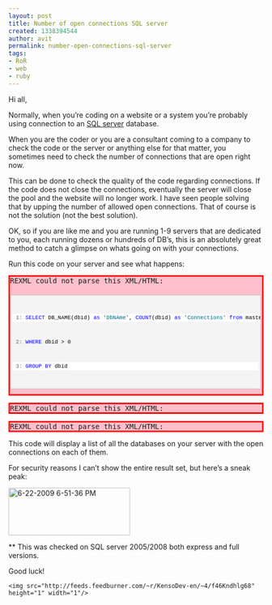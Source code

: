 ```yaml
---
layout: post
title: Number of open connections SQL server
created: 1338394544
author: avit
permalink: number-open-connections-sql-server
tags:
- RoR
- web
- ruby
---
```

<p>Hi all,</p>

<p>Normally, when you’re coding on a website or a system you’re probably using connection to an <a href='http://www.kensodev.com/tag/sql-server/' target='_blank' title='Sql Server'>SQL server</a> database.</p>

<p>When you are the coder or you are a consultant coming to a company to check the code or the server or anything else for that matter, you sometimes need to check the number of connections that are open right now.</p>

<p>This can be done to check the quality of the code regarding connections. If the code does not close the connections, eventually the server will close the pool and the website will no longer work. I have seen people solving that by upping the number of allowed open connections. That of course is not the solution (not the best solution).</p>

<p>OK, so if you are like me and you are running 1-9 servers that are dedicated to you, each running dozens or hundreds of DB’s, this is an absolutely great method to catch a glimpse on whats going on with your connections.</p>

<p>Run this code on your server and see what happens: <pre class='markdown-html-error' style='border: solid 3px red; background-color: pink'>REXML could not parse this XML/HTML: 
<div id="codeSnippetWrapper" style="border: 1px solid silver; margin: 20px 0px 10px; padding: 4px; overflow: auto; text-align: left; line-height: 12pt; background-color: #f4f4f4; width: 97.5%; font-family: &apos;Courier New&apos;,courier,monospace; direction: ltr; max-height: 200px; font-size: 8pt; cursor: text;">
<div id="codeSnippet" style="border-style: none; padding: 0px; overflow: visible; text-align: left; line-height: 12pt; background-color: #f4f4f4; width: 100%; font-family: &apos;Courier New&apos;,courier,monospace; direction: ltr; color: black; font-size: 8pt;">
<pre style="border-style: none; margin: 0em; padding: 0px; overflow: visible; text-align: left; line-height: 12pt; background-color: white; width: 100%; font-family: &apos;Courier New&apos;,courier,monospace; direction: ltr; color: black; font-size: 8pt;"><span id="lnum1" style="color: #606060;"> 1:</span> <span style="color: #0000ff;">SELECT</span> DB_NAME(dbid) <span style="color: #0000ff;">as</span> <span style="color: #006080;">&apos;DbNAme&apos;</span>, <span style="color: #0000ff;">COUNT</span>(dbid) <span style="color: #0000ff;">as</span> <span style="color: #006080;">&apos;Connections&apos;</span> <span style="color: #0000ff;">from</span> master.dbo.sysprocesses <span style="color: #0000ff;">with</span> (nolock)</pre>
&nbsp;
<pre style="border-style: none; margin: 0em; padding: 0px; overflow: visible; text-align: left; line-height: 12pt; background-color: #f4f4f4; width: 100%; font-family: &apos;Courier New&apos;,courier,monospace; direction: ltr; color: black; font-size: 8pt;"><span id="lnum2" style="color: #606060;"> 2:</span> <span style="color: #0000ff;">WHERE</span> dbid &gt; 0</pre>
&nbsp;
<pre style="border-style: none; margin: 0em; padding: 0px; overflow: visible; text-align: left; line-height: 12pt; background-color: white; width: 100%; font-family: &apos;Courier New&apos;,courier,monospace; direction: ltr; color: black; font-size: 8pt;"><span id="lnum3" style="color: #606060;"> 3:</span> <span style="color: #0000ff;">GROUP</span> <span style="color: #0000ff;">BY</span> dbid</pre>
&nbsp;</pre></p>
<pre class='markdown-html-error' style='border: solid 3px red; background-color: pink'>REXML could not parse this XML/HTML: 
</div></pre><pre class='markdown-html-error' style='border: solid 3px red; background-color: pink'>REXML could not parse this XML/HTML: 
</div></pre>
<p>This code will display a list of all the databases on your server with the open connections on each of them.</p>

<p>For security reasons I can’t show the entire result set, but here’s a sneak peak:</p>
<a href='http://www.kensodev.com/wp-content/uploads/2009/06/622200965136PM.png'><img alt='6-22-2009 6-51-36 PM' border='0' height='94' src='http://www.kensodev.com/wp-content/uploads/2009/06/622200965136PM_thumb.png' style='display: inline; border: 0px;' title='6-22-2009 6-51-36 PM' width='240' /></a>
<p>** This was checked on SQL server 2005/2008 both express and full versions.</p>

<p>Good luck!</p>
      
    <img src="http://feeds.feedburner.com/~r/KensoDev-en/~4/f46Kndhlg68" height="1" width="1"/>
